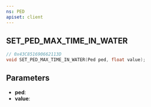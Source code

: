 ```yaml
---
ns: PED
apiset: client
---
```

## SET_PED_MAX_TIME_IN_WATER

```c
// 0x43C851690662113D
void SET_PED_MAX_TIME_IN_WATER(Ped ped, float value);
```


## Parameters
* **ped**:
* **value**:
